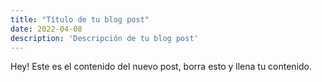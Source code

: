 ```yaml
---
title: "Título de tu blog post"
date: 2022-04-08
description: 'Descripción de tu blog post'
---
```


Hey! Este es el contenido del nuevo post, borra esto y llena tu contenido.
